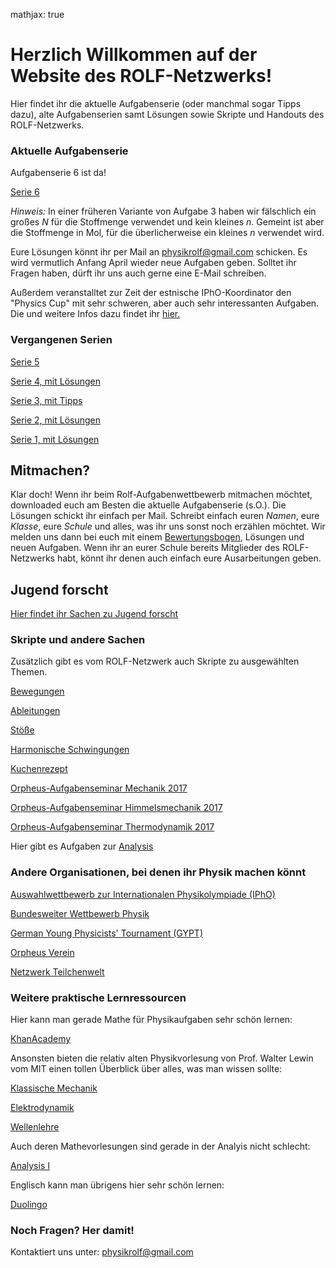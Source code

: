 mathjax: true

# Herzlich Willkommen auf der Website des ROLF-Netzwerks!

Hier findet ihr die aktuelle Aufgabenserie (oder manchmal sogar Tipps dazu), alte Aufgabenserien samt Lösungen sowie Skripte und Handouts des ROLF-Netzwerks.

### Aktuelle Aufgabenserie

Aufgabenserie 6 ist da!

[Serie 6](/website/koziarchiv/6.pdf)

_Hinweis:_ In einer früheren Variante von Aufgabe 3 haben wir fälschlich ein großes $N$ für die Stoffmenge verwendet und kein kleines $n$. Gemeint ist aber die Stoffmenge in Mol, für die überlicherweise ein kleines $n$ verwendet wird.

Eure Lösungen könnt ihr per Mail an [physikrolf@gmail.com](mailto:physikrolf@gmail.com) schicken.
Es wird vermutlich Anfang April wieder neue Aufgaben geben.
Solltet ihr Fragen haben, dürft ihr uns auch gerne eine E-Mail schreiben.  

Außerdem veranstalltet zur Zeit der estnische IPhO-Koordinator den "Physics Cup" mit sehr schweren, aber auch sehr interessanten Aufgaben. Die und weitere Infos dazu findet ihr [hier.](https://www.ioc.ee/~kalda/ipho/PhysicsCup2018/)

### Vergangenen Serien

[Serie 5](/website/koziarchiv/5.pdf)

[Serie 4, mit Lösungen](/website/koziarchiv/4.pdf)

[Serie 3, mit Tipps](/website/koziarchiv/3t.pdf)

[Serie 2, mit Lösungen](/website/koziarchiv/2.pdf)

[Serie 1, mit Lösungen](/website/koziarchiv/1.pdf)

## Mitmachen?
Klar doch! Wenn ihr beim Rolf-Aufgabenwettbewerb mitmachen möchtet, downloaded euch am Besten die aktuelle Aufgabenserie (s.O.). Die Lösungen schickt ihr einfach per Mail. Schreibt einfach euren _Namen_, eure _Klasse_, eure _Schule_ und alles, was ihr uns sonst noch erzählen möchtet. Wir melden uns dann bei euch mit einem [Bewertungsbogen](/website/bewertung.md), Lösungen und neuen Aufgaben.
Wenn ihr an eurer Schule bereits Mitglieder des ROLF-Netzwerks habt, könnt ihr denen auch einfach eure Ausarbeitungen geben.

## Jugend forscht

[Hier findet ihr Sachen zu Jugend forscht](/jufo/jufo.md)

### Skripte und andere Sachen
Zusätzlich gibt es vom ROLF-Netzwerk auch Skripte zu ausgewählten Themen.

[Bewegungen](/handouts/motion.pdf)

[Ableitungen](/handouts/der.pdf)

[Stöße](/handouts/coll.pdf)

[Harmonische Schwingungen](/handouts/hamos.pdf)

[Kuchenrezept](/website/oldsol.md)

[Orpheus-Aufgabenseminar Mechanik 2017](/task/tasksheets/aufgabenseminar_klassische_mechanik_orpheus_17.pdf)

[Orpheus-Aufgabenseminar Himmelsmechanik 2017](/task/tasksheets/aufgabenseminar_himmelsmechanik_orpheus_17.pdf)

[Orpheus-Aufgabenseminar Thermodynamik 2017](/task/tasksheets/aufgabenseminar_thermodynamik_orpheus_17.pdf)

Hier gibt es Aufgaben zur [Analysis](/website/anat.md)

### Andere Organisationen, bei denen ihr Physik machen könnt

[Auswahlwettbewerb zur Internationalen Physikolympiade (IPhO)](http://ipho.info)

[Bundesweiter Wettbewerb Physik](http://www.mnu.de/wettbewerbe)

[German Young Physicists' Tournament (GYPT)](https://gypt.org)

[Orpheus Verein](https://www.orpheus-verein.de)

[Netzwerk Teilchenwelt](http://www.teilchenwelt.de)

###	Weitere praktische Lernressourcen
Hier kann man gerade Mathe für Physikaufgaben sehr schön lernen:

[KhanAcademy](https://www.khanacademy.org)

Ansonsten bieten die relativ alten Physikvorlesung von Prof. Walter Lewin vom MIT einen tollen Überblick über alles, was man wissen sollte:

[Klassische Mechanik](http://mit.espe.edu.ec/courses/physics/8-01-physics-i-classical-mechanics-fall-1999/)

[Elektrodynamik](http://mit.espe.edu.ec/courses/physics/8-02-electricity-and-magnetism-spring-2002/)

[Wellenlehre](http://mit.espe.edu.ec/courses/physics/8-03-physics-iii-vibrations-and-waves-fall-2004/)


Auch deren Mathevorlesungen sind gerade in der Analyis nicht schlecht:

[Analysis I](https://ocw.mit.edu/courses/mathematics/18-01-single-variable-calculus-fall-2006/)

Englisch kann man übrigens hier sehr schön lernen:

[Duolingo](http://duolingo.com)

### Noch Fragen? Her damit!

Kontaktiert uns unter: [physikrolf@gmail.com](mailto:physikrolf@gmail.com)
